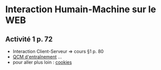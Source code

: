 # Interaction Humain-Machine sur le WEB
## Activité 1 p. 72
* Interaction Client-Serveur => cours §1 p. 80
* [QCM d'entraînement](https://genumsi.inria.fr/qcm.php?h=3d9321b9087e31622c2d554e9e14c688) ... [](https://genumsi.inria.fr/qcm-corrige.php?cle=MTU7MTYzOzE2Njs0MTM7NDgyOzY0Mjs2ODA7OTc2OzExNDY7MTE0NzsxMTg1OzE4MzU7MTgzNjsxODM4)
* pour aller plus loin : [cookies](https://cookie.cahier-nsi.fr/)

